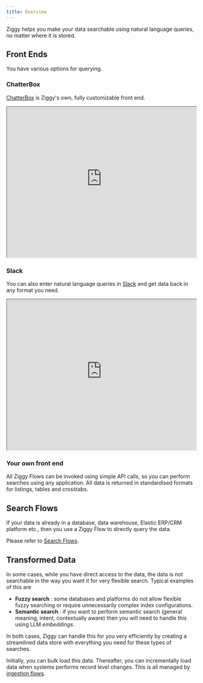 ```yaml
---
title: Overview
---
```


Ziggy helps you make your data searchable using natural language queries, no matter where it is stored.

## Front Ends
You have various options for querying.

### ChatterBox
[ChatterBox](/search/search-chatterbox.md) is Ziggy's own, fully customizable front end.

<iframe 
  src="https://nxucrsk2vrk61vtm.public.blob.vercel-storage.com/website-videos/chatterbox-overview-bL8l1IooBSo2zJYEgOD6hC7zSYUnpJ.mp4" 
  width="100%" 
  height="400" 
  allow="fullscreen; picture-in-picture" 
  allowfullscreen>
</iframe>


### Slack 
You can also enter natural language queries in [Slack](search-slack.md) and get data back in any format you need.  

<iframe 
  src="https://nxucrsk2vrk61vtm.public.blob.vercel-storage.com/website-videos/slack-overview-UAw2NUTAo8NJHOiblOdEvfh8sSPyBT.mp4" 
  width="100%" 
  height="400" 
  allow="fullscreen; picture-in-picture" 
  allowfullscreen>
</iframe>

### Your own front end
All Ziggy Flows can be invoked using simple API calls, so you can perform searches using any application. All data is returned in standardised formats for listings, tables and crosstabs.

## Search Flows
If your data is already in a database, data warehouse, Elastic ERP/CRM platform etc., then you use a Ziggy Flow to directly query the data.

Please refer to [Search Flows](search-prompt-flows.md).

## Transformed Data
In some cases, while you have direct access to the data, the data is not searchable in the way you want it for very flexible search. Typical examples of this are

- **Fuzzy search** : some databases and platforms do not allow flexible fuzzy searching or require unnecessarily complex index configurations.
- **Semantic search** : if you want to perform semantic search (general meaning, intent, contextually aware) then you will need to handle this using LLM *embeddings*.

In both cases, Ziggy can handle this for you very efficiently by creating a streamlined data store with everything you need for these types of searches.

Initially, you can bulk load this data. Thereafter, you can incrementally load data when systems performs record level changes. This is all managed by [ingestion flows](search-loading-flows).



